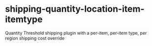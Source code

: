 shipping-quantity-location-item-itemtype
========================================

Quantity Threshold shipping plugin with a per-item, per-item type, per region shipping cost override